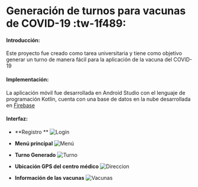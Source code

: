 # Generación de turnos para vacunas de COVID-19 :tw-1f489: 
#### Introducción:
Este proyecto fue creado como tarea universitaria y tiene como objetivo generar un turno de manera fácil para la aplicación de la vacuna del COVID-19 

#### Implementación:
La aplicación móvil fue desarrollada en Android Studio con el lenguaje de programación Kotlin, cuenta con una base de datos en la nube desarrollada en [Firebase](https://firebase.google.com/ "Firebase") 

#### Interfaz:
- **Registro **
![Login](https://lh3.googleusercontent.com/KCiaFhSY_RTFDOB6mGW7-BDBohtF1wTvjL8HSBTqkXeNhgHKqI2jA7DJtVh1iYGDuQInsiXAcf2vXZP1ZtwjSxHrg4ItnvPxX3tgMmn9prUX91PFmTRxVNW312Tim-6mwVpOlYMzYojutuK1LLmWiX3JxhFiUgRprD8Z-qK9v50FTo4Op-97A_AGRWwVkKBJrol40_GmULf1GeXe3nzdXG-c-PZl9sc9i_ROkJTRXqtrF9y-yl8qtTAYSLa0h7eLOngfuBPTerQtz-H0kpXvuVatqHxPOF2wmh4H5TOQzfmfBhkpuPc2bgMYhZTRiVTrjPJNTD1OgFB4igWCJPpVVnfubpALGjBVBMt3sTQy-JgOmno14A9pCGfIwdS4NhGxxWKPQT_CBBhtK9bnYfo19QVM0AeGyWkoxmJ7wryvKzhLatdgwpjcmQpIhXrrvVxKVnobKIsAkARIBiny4K3YURxNC2eVO_3m-94tfaWTQl5QBydkrl-OrcI3J3hlvDFo6m16h5UaFLHUfzGX2gFfmBPhgvFhIHmnn0F3mjbIeXBaN-0YnBsa2E_IthsIIjhzrYEzL9OyL3jfgiVM4PuqUyYjxEERqGDPykpcUAqU8Zl7rVoQv7ELqyOpm7chra9g7hBK1jdFj24KIoKIcOryFkOzOMnZ_T0rPRY3Sei55CHntXP8w06hvMkp2QQYgy4b4kRxmL9_6QPw8yTJPplH4XU=w428-h903-no?authuser=1 "ddd")

- **Menú principal** 
![Menú ](https://lh3.googleusercontent.com/ViC5HrAh-wmUDNerI2D4tEgk8L51CvWuccijeYwGJs1B9NelKG_Yq5Kr4QDqZhNojZb0mXjj7CNOW8GqJOJ-DINAoo633XI91gJiLwr8QwoX3gM-GSevlXNa66RQbqqwGz87kendoDLJbveN7AyL-n4nU8KcJfxJ8Vdx_z3hqrDiD3ZxNW6Ha2lagJWKIfmHyuiw1vuZxzUOUWSnVNW9LAZgBEa71BGN06ST0-ypQQBWxfOKkcHv-YJDsJGUb9ta-7kRYw2PbGIQnWrtq_f-zWoBlHTIQUiAjg5tdg_HY3RHMe08U0DrnxKqFLzr0zA0x4FJrFwDum2oiZFcV0M8WDMWgpyRn6ODWwqLbZm3VezmG519rfq_qxtqtNf9qVHekwkNdJpZ1eFRBu623EIXAU1fQbHxsu0SpXLlKlDjmqywJFEdWM9sqhofGrwN_24b8_-MwjUNItWpLUcZSRHhp_JX6CbQt1eXtr5KEFZuGmUqtMBxvYdx9k9O72bEpX8TZKXsj6BRuaOjnZFurNARsF8dDN09hCInWLghFg25PJdMZSMgqL5svgKNkgqSz2fJEjecEf-fTK3kHC7fhuzCEm7qUZmkgOjz3CSgcFik09llGswS1pcYvgPblDB1si8BsT63OWkxrsH0uw6VysHpZ1wnssrWmRTU6UmqGAXyOVyPcSTPp-SHMKqYS1izIbGVjx4liwUSlq76MvmIVAZ9oMs=w428-h903-no?authuser=1 "Menú ")

- **Turno Generado**
![Turno](https://lh3.googleusercontent.com/K3lU_v--ppXIDpI-myUS83KlS6d6v8SPGqk1PwsVL7ePucXiThPnqaqXXWe_fQ6A9uDkFNG1zVSiv8yDbeUc-KFZL2j4D0C0wI-T0kLMYx14dLKXbqsqHlKviKtnMPLR8VLAMLUzp5oZxauuFYUfeXGfR4X9QT5wLK3ri1QViSIYLZ1npFBgIpEPdqgaGMNZ0mwLjxfF3tqq1FuPQWgpzBda5wcndhlDYcmlTJAASsKUDdo28fcNLN9j961y-3ZEDGXQoJAWk_SzsY5Cx85NVRTzXld7aRVMxA5G6ZnveD2Ny6I9A2CG8JwmqVDv3E1uxDLKhB9PymBMdTv91K7mmZN1-8y88eBVW1DBU-QnI7HgPrqx5qWng_SXJ3usWuWKnmgR4OKDHf8-kfgMu27kzst_AnFkDX3sTeWmHz4Jbko8g_8JnnE4MFtOazyIWbIvqBfzOPmOVbB34xxEQ8_MmaAse7EqYez0s4FNqju16kyIFah1OWdmjfWwzLcjiowjrRY-WjHBigX86Hi69WY4Qnd0G_LDQbp7WhuKb3kmazoaW8OlpiWranPMVGb1M4GrTIBrjbn4vVUBGdPFD3XRBjsx22JDOPpAdUb2CV3usKG9fr20O9-1HAOntaHQK1RF2QbLdxIyO96hzMdcDJoGlEBhIfF5y_6TDNDbHgiBGmVxicQWv61yps6QKcUws05W_hi88UTLKfVqxo3ZGjOYHfY=w428-h903-no?authuser=1 "Turno")

- **Ubicación GPS del centro médico**
![Direccion](https://lh3.googleusercontent.com/rSZDxPcVxpPbEELMHB9fA5hEdbVY-_lR_4n90pgnrcFr6VG--OpJwDbb37klvbrfi8TJtE9lhgNRQbbCOl33KO7Iq1Tv3isv4knEmNBM40Giq1aAfzou_sr57ZFEVrmaUoyCvjyCVT_udQqe_1MLD6njSt5gRNuBfGwVssiXrzr6GavDDRbbLfhKAgEy4ZQGO6BB_ToI_mSZzFUJ0eUhjxEwM8yBs9iOhf01Uo-xQo6F2EV-TybmCtFmM8IgmaXUvopuZ716D18E8eoudZc49DvOoB1UOK6ZjI-HmQs3BTN2PeBAqwl6pQAnhFebYn7-Vq4m_uHhsl4RJlpDDsl3wJjgPtgJPbI1Ar6WSWU5rgZkmNtlKdQxLUtUMiR8at4kRNsWsc1Rvoh5YWzbDjlz-TpdLdI8fk1nyngBtJXj9RoR-zVuWhM9fKr822u_Pj978NknGch7oOn6kTLrVw2ZQ63Vk2rteYAkqCwnRdCWBUd-QHrMhTBycezEl-2XYUJX6IaN91-Z3QsUF8qRPy68E1AuBFRTQ_zE30e_a8Sn9xhQW3rZBTH-99E1AULepGv5WFzthE_RDdPu_TktE0u2dDnHkxyT2Ohyx4HfNOVmqkVsIcT6uX0oLq9mocacIe8SXFQxtyBcDerIr-kvJKTkM1MNuOiqWv3e63hG4tanWEh7fqfMbLee-HKRs8pjh6TZdEAR1hMhHwx5s8Ner2GEgVI=w428-h903-no?authuser=1 "Direccion")

- **Información de las vacunas**
![Vacunas](https://lh3.googleusercontent.com/OBLgDzVOVfxu0EdhtzUkh_PwlSZkxL3jfI71imphe14xOQj3GoI1LGt-xJTkw8Hk99Dq5f3MGiT-kodkC6rqhHV45cAjZckVgOPotqH8fpH_aYmacGnafF8ssuWPkDSIkDlBAVgN_UW3yMJSzAqVyi1q8szThigdyK_r1DxEi5mfuVxmguzY6xcdSoePw-WIKmL3IOdFqKIB2WUzGyN3p1LL9FlogDni4kfVZltrGnf4PBq3UqhZUYe7Lbzq38xVJwu_7LJMY6RRDQFX_5Ze03q4ZsJGUmkZldZ3bdk3aauKk-JLH8kG783oBbRz400QWC68T2svMwtWQRJ0w2Suo-H9GyJTH4NLhLLc2mUmJNp9bps4lmfjejYZvUtqlIVeZYCvH4NCf3jEft9yrPATyQgkjjXnYCiZjx9g9TVHxusbXKrLCq3115LVdttsjaVOSjAXObGEWJgM-3yrHq-Q0kcfDhsnYU-pLyh4IL_M0ES6MgcJrXy12mkteXQ7XLO9SihiZiUerXQQ7hG3Lxue4z-fIVoHb2b9DAaUES3yX21qIegFPojODNr07KhdcKZPph1smpyNCzDTuSaH32-m5zKSc_oLjL8ARVu6QnPHd0LXVPkXbeJ8ADQrdSZmgU6Zm0nkjuc5AX93IuYbCxpQF8kW3L_QmsEEW89yk1hvzAfMKvgbMkjp9qZkDqGdUgp3pQd5LxorUR6O5Z0AAJk8nhQ=w428-h903-no?authuser=1 "Vacunas")



